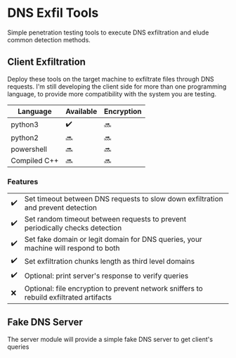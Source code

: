 # DNS Exfil Tools

Simple penetration testing tools to execute DNS exfiltration and elude common detection methods.

## Client Exfiltration
Deploy these tools on the target machine to exfiltrate files through DNS requests.
I'm still developing the client side for more than one programming language, to provide more compatibility with the system you are testing.

| Language | Available | Encryption |
| ------ | ------ | ------|
| python3 | :heavy_check_mark: | :soon: |
| python2 | :soon: | :soon: |
| powershell | :soon: | :soon: |
| Compiled C++ | :soon: | :soon: |

### Features
| | |
| ------ | ------ | 
| :heavy_check_mark: | Set timeout between DNS requests to slow down exfiltration and prevent detection |
| :heavy_check_mark: | Set random timeout between requests to prevent periodically checks detection |
| :heavy_check_mark: | Set fake domain or legit domain for DNS queries, your machine will respond to both |
| :heavy_check_mark: | Set exfiltration chunks length as third level domains
| :heavy_check_mark: | Optional: print server's response to verify queries |
| :x: | Optional: file encryption to prevent network sniffers to rebuild exfiltrated artifacts |

## Fake DNS Server
The server module will provide a simple fake DNS server to get client's queries
